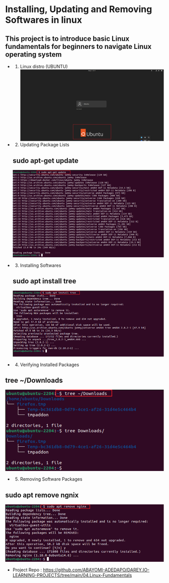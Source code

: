 # Installing, Updating and Removing Softwares in linux
## This project is to introduce basic Linux fundamentals for beginners to navigate Linux operating system

* 1. Linux distro (UBUNTU)
![](./img/Linux%20Distro.png)

* 2. Updating Package Lists
  ## sudo apt-get update 
  ![](./img/Installing%20Update.png)

* 3. Installing Softwares 
  ## sudo apt install tree  
  ![](./img/Software%20installation.png)

* 4. Verifying Installed Packages
##  tree ~/Downloads
  ![](./img/Verifying%20Installed%20Packages.png)

* 5. Removing Software Packages
 ## sudo apt remove ngnix
  ![](./img/Removing%20Softwares.png)



 * Project Repo :  https://github.com/ABAYOMI-ADEDAPO/DAREY.IO-LEARNING-PROJECTS/tree/main/04.Linux-Fundamentals